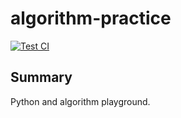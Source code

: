 # algorithm-practice
[![Test CI](https://github.com/Jpsern/algorithm-practice/actions/workflows/test.yml/badge.svg)](https://github.com/Jpsern/algorithm-practice/actions/workflows/test.yml)

## Summary
Python and algorithm playground.
